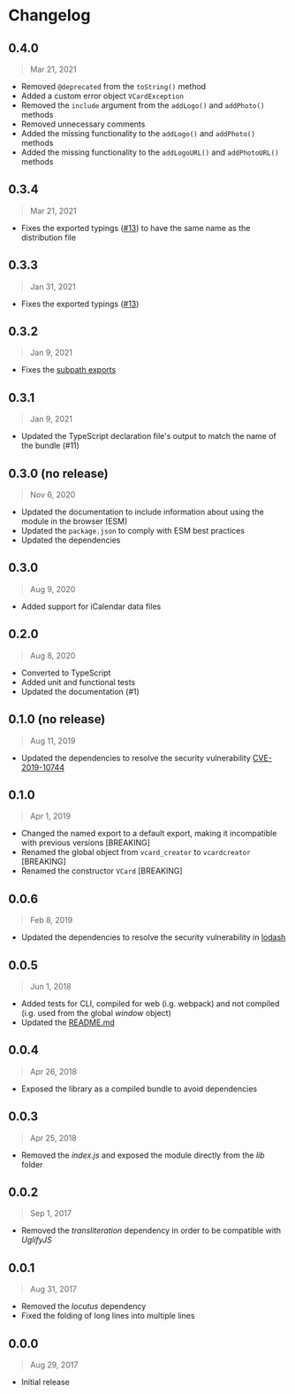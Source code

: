 # Changelog

## 0.4.0

> Mar 21, 2021

- Removed `@deprecated` from the `toString()` method
- Added a custom error object `VCardException`
- Removed the `include` argument from the `addLogo()` and `addPhoto()` methods
- Removed unnecessary comments
- Added the missing functionality to the `addLogo()` and `addPhoto()` methods
- Added the missing functionality to the `addLogoURL()` and `addPhotoURL()` methods

## 0.3.4

> Mar 21, 2021

- Fixes the exported typings ([#13](https://github.com/joaocarmo/vcard-creator/issues/13)) to have the same name as the distribution file

## 0.3.3

> Jan 31, 2021

- Fixes the exported typings ([#13](https://github.com/joaocarmo/vcard-creator/issues/13))

## 0.3.2

> Jan 9, 2021

- Fixes the [subpath exports](https://nodejs.org/api/packages.html#packages_subpath_exports)

## 0.3.1

> Jan 9, 2021

- Updated the TypeScript declaration file's output to match the name of the
  bundle (#11)

## 0.3.0 (no release)

> Nov 6, 2020

- Updated the documentation to include information about using the module in the
  browser (ESM)
- Updated the `package.json` to comply with ESM best practices
- Updated the dependencies

## 0.3.0

> Aug 9, 2020

- Added support for iCalendar data files

## 0.2.0

> Aug 8, 2020

- Converted to TypeScript
- Added unit and functional tests
- Updated the documentation (#1)

## 0.1.0 (no release)

> Aug 11, 2019

- Updated the dependencies to resolve the security vulnerability
  [CVE-2019-10744](https://github.com/lodash/lodash/pull/4336)

## 0.1.0

> Apr 1, 2019

- Changed the named export to a default export, making it incompatible with
  previous versions [BREAKING]
- Renamed the global object from `vcard_creator` to `vcardcreator` [BREAKING]
- Renamed the constructor `VCard` [BREAKING]

## 0.0.6

> Feb 8, 2019

- Updated the dependencies to resolve the security vulnerability in
  [lodash](https://nvd.nist.gov/vuln/detail/CVE-2018-16487)

## 0.0.5

> Jun 1, 2018

- Added tests for CLI, compiled for web (i.g. webpack) and not compiled (i.g.
  used from the global _window_ object)
- Updated the [README.md](README.md)

## 0.0.4

> Apr 26, 2018

- Exposed the library as a compiled bundle to avoid dependencies

## 0.0.3

> Apr 25, 2018

- Removed the _index.js_ and exposed the module directly from the _lib_ folder

## 0.0.2

> Sep 1, 2017

- Removed the _transliteration_ dependency in order to be compatible with
  _UglifyJS_

## 0.0.1

> Aug 31, 2017

- Removed the _locutus_ dependency
- Fixed the folding of long lines into multiple lines

## 0.0.0

> Aug 29, 2017

- Initial release
